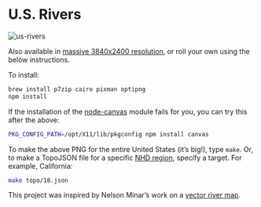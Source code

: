 # U.S. Rivers

![us-rivers](https://f.cloud.github.com/assets/230541/522453/556969d4-c031-11e2-8c88-04353d69bb5d.png)

Also available in [massive 3840x2400 resolution](http://bost.ocks.org/mike/us-rivers.png), or roll your own using the below instructions.

To install:

```bash
brew install p7zip cairo pixman optipng
npm install
```

If the installation of the [node-canvas](https://github.com/LearnBoost/node-canvas) module fails for you, you can try this after the above:

```bash
PKG_CONFIG_PATH=/opt/X11/lib/pkgconfig npm install canvas
```

To make the above PNG for the entire United States (it’s big!), type `make`. Or, to make a TopoJSON file for a specific [NHD region](http://www.horizon-systems.com/nhdplus/NHDPlusV2_data.php), specify a target. For example, California:

```bash
make topo/18.json
```

This project was inspired by Nelson Minar’s work on a [vector river map](https://github.com/NelsonMinar/vector-river-map).
